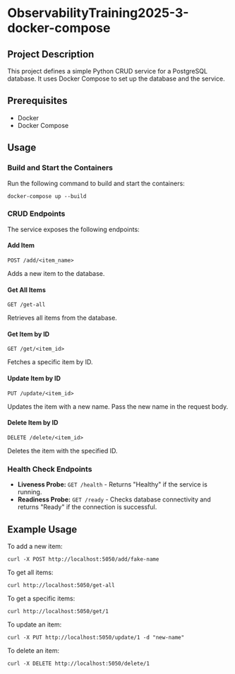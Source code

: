 # ObservabilityTraining2025-3-docker-compose

## Project Description
This project defines a simple Python CRUD service for a PostgreSQL database. It uses Docker Compose to set up the database and the service.

## Prerequisites
- Docker
- Docker Compose

## Usage

### Build and Start the Containers
Run the following command to build and start the containers:
```
docker-compose up --build
```

### CRUD Endpoints
The service exposes the following endpoints:

#### Add Item
```
POST /add/<item_name>
```
Adds a new item to the database.

#### Get All Items
```
GET /get-all
```
Retrieves all items from the database.

#### Get Item by ID
```
GET /get/<item_id>
```
Fetches a specific item by ID.

#### Update Item by ID
```
PUT /update/<item_id>
```
Updates the item with a new name. Pass the new name in the request body.

#### Delete Item by ID
```
DELETE /delete/<item_id>
```
Deletes the item with the specified ID.

### Health Check Endpoints
- **Liveness Probe:** `GET /health` - Returns "Healthy" if the service is running.
- **Readiness Probe:** `GET /ready` - Checks database connectivity and returns "Ready" if the connection is successful.

## Example Usage
To add a new item:
```
curl -X POST http://localhost:5050/add/fake-name
```
To get all items:
```
curl http://localhost:5050/get-all
```
To get a specific items:
```
curl http://localhost:5050/get/1
```
To update an item:
```
curl -X PUT http://localhost:5050/update/1 -d "new-name"
```
To delete an item:
```
curl -X DELETE http://localhost:5050/delete/1
```

